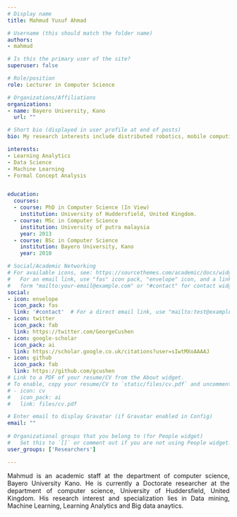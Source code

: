 ```yaml
---
# Display name
title: Mahmud Yusuf Ahmad

# Username (this should match the folder name)
authors:
- mahmud

# Is this the primary user of the site?
superuser: false

# Role/position
role: Lecturer in Computer Science

# Organizations/Affiliations
organizations:
- name: Bayero University, Kano
  url: ""

# Short bio (displayed in user profile at end of posts)
bio: My research interests include distributed robotics, mobile computing and programmable matter.

interests:
- Learning Analytics
- Data Science
- Machine Learning
- Formal Concept Analysis


education:
  courses:
  - course: PhD in Computer Science (In View)
    institution: University of Huddersfield, United Kingdom.
  - course: MSc in Computer Science 
    institution: University of putra malaysia
    year: 2013
  - course: BSc in Computer Science
    institution: Bayero University, Kano
    year: 2010

# Social/Academic Networking
# For available icons, see: https://sourcethemes.com/academic/docs/widgets/#icons
#   For an email link, use "fas" icon pack, "envelope" icon, and a link in the
#   form "mailto:your-email@example.com" or "#contact" for contact widget.
social:
- icon: envelope
  icon_pack: fas
  link: '#contact'  # For a direct email link, use "mailto:test@example.org".
- icon: twitter
  icon_pack: fab
  link: https://twitter.com/GeorgeCushen
- icon: google-scholar
  icon_pack: ai
  link: https://scholar.google.co.uk/citations?user=sIwtMXoAAAAJ
- icon: github
  icon_pack: fab
  link: https://github.com/gcushen
# Link to a PDF of your resume/CV from the About widget.
# To enable, copy your resume/CV to `static/files/cv.pdf` and uncomment the lines below.  
# - icon: cv
#   icon_pack: ai
#   link: files/cv.pdf

# Enter email to display Gravatar (if Gravatar enabled in Config)
email: ""
  
# Organizational groups that you belong to (for People widget)
#   Set this to `[]` or comment out if you are not using People widget.  
user_groups: ['Researchers']

---
```



Mahmud is an academic staff at the department of computer science, Bayero University Kano. He is currently a Doctorate researcher at the department of computer science, University of Huddersfield, United Kingdom. His research interest and specialization lies in Data mining, Machine Learning, Learning Analytics and Big data anaytics.


<style>
body {
text-align: justify}
</style>
